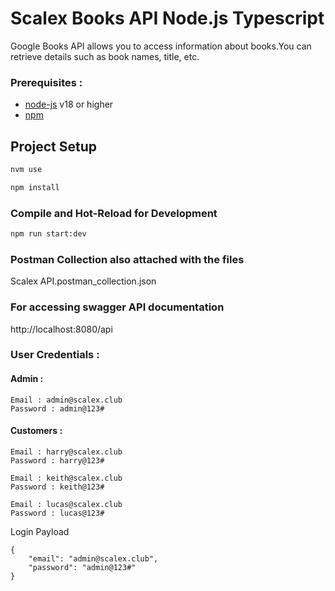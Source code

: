 
# Scalex Books API Node.js Typescript

Google Books API allows you to access information about books.You can retrieve details such as book names, title, etc.

### Prerequisites :
* [node-js](https://github.com/creationix/nvm) v18 or higher
* [npm](https://npmjs.com/)

## Project Setup

```sh
nvm use
```

```sh
npm install
```

### Compile and Hot-Reload for Development

```sh
npm run start:dev
```

### Postman Collection also attached with the files
Scalex API.postman_collection.json

### For accessing swagger API documentation

http://localhost:8080/api

### User Credentials :  

#### Admin :
``` 
Email : admin@scalex.club
Password : admin@123#
```

#### Customers : 
``` 
Email : harry@scalex.club
Password : harry@123#
```

``` 
Email : keith@scalex.club
Password : keith@123#
```

``` 
Email : lucas@scalex.club
Password : lucas@123#
```

Login Payload

```
{
    "email": "admin@scalex.club",
    "password": "admin@123#"
}
```